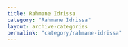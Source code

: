 ```yaml
---
title: Rahmane Idrissa
category: "Rahmane Idrissa"
layout: archive-categories
permalink: "category/rahmane-idrissa"
---
```

